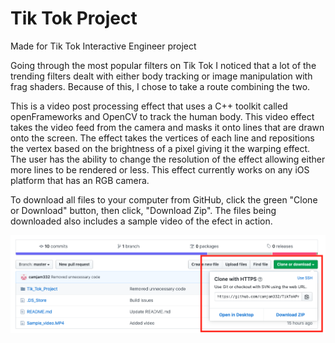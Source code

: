 # Tik Tok Project
Made for Tik Tok Interactive Engineer project

Going through the most popular filters on Tik Tok I noticed that a lot of the trending filters dealt with either body tracking or image manipulation with frag shaders. Because of this, I chose to take a route combining the two.  

This is a video post processing effect that uses a C++ toolkit called openFrameworks and OpenCV to track the human body. This video effect takes the video feed from the camera and masks it onto lines that are drawn onto the screen. The effect takes the vertices of each line and repositions the vertex based on the brightness of a pixel giving it the warping effect. The user has the ability to change the resolution of the effect allowing either more lines to be rendered or less. This effect currently works on any iOS platform that has an RGB camera. 

To download all files to your computer from GitHub, click the green "Clone or Download" button, then click, "Download Zip". The files being downloaded also includes a sample video of the efect in action.

![Download Project](https://github.com/camjam332/TikTokProject/blob/master/Screen%20Shot%202020-04-24%20at%201.54.29%20PM.png)
